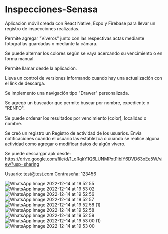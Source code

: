 # Inspecciones-Senasa
Aplicación móvil creada con React Native, Expo y Firebase para llevar un registro de inspecciones realizadas.

Permite agregar "Viveros" junto con las respectivas actas mediante fotografías guardadas o mediante la cámara.

Se puede alternar los colores según se vaya acercando su vencimiento o en forma manual.

Permite llamar desde la aplicación.

Lleva un control de versiones informando cuando hay una actualización con el link de descarga.

Se implemento una navigación tipo "Drawer" personalizada.

Se agregó un buscador que permite buscar por nombre, expediente o "RENFO".

Se puede ordenar los resultados por vencimiento (color), localidad o nombre.

Se creó un registro un Registro de actividad de los usuarios. Envía notificaciones cuando el usuario las establezca o cuando se realice alguna actividad como agregar o modificar datos de algún vivero.

Se puede descargar apk desde: https://drive.google.com/file/d/1LoRqkY1Q6LUNMPxtPlblY6DVD63oEe5W/view?usp=sharing

Usuario: test@test.com
Contraseña: 123456

![WhatsApp Image 2022-12-14 at 19 52 55](https://user-images.githubusercontent.com/109160932/207732738-c9ac5c68-a736-4bcd-9088-b5445e28e0d8.jpeg)
![WhatsApp Image 2022-12-14 at 19 53 02](https://user-images.githubusercontent.com/109160932/207732747-69908bc1-b700-4c80-8735-384bebf43c2a.jpeg)
![WhatsApp Image 2022-12-14 at 19 52 56](https://user-images.githubusercontent.com/109160932/207732760-1a1177fb-80a2-4acc-8049-b7e4bcf2a625.jpeg)
![WhatsApp Image 2022-12-14 at 19 52 57](https://user-images.githubusercontent.com/109160932/207732761-2c52b323-432d-4887-a937-d052d6ad924a.jpeg)
![WhatsApp Image 2022-12-14 at 19 52 58 (1)](https://user-images.githubusercontent.com/109160932/207732763-d498e1e0-0000-4efd-b0ac-2b36ca8e116a.jpeg)
![WhatsApp Image 2022-12-14 at 19 52 58](https://user-images.githubusercontent.com/109160932/207732765-92198b1e-327e-443b-b94e-82df615ac00d.jpeg)
![WhatsApp Image 2022-12-14 at 19 52 59](https://user-images.githubusercontent.com/109160932/207732768-6f6cc7c5-5c81-47a8-980d-59ae83a3c205.jpeg)
![WhatsApp Image 2022-12-14 at 19 53 00 (1)](https://user-images.githubusercontent.com/109160932/207732769-52684854-9b80-4516-948b-f9339c3e74d4.jpeg)
![WhatsApp Image 2022-12-14 at 19 53 00](https://user-images.githubusercontent.com/109160932/207732773-544fa066-521d-4d30-8ff5-5c26f1329b2f.jpeg)
